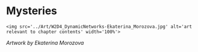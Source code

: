 # Mysteries

 ````{div} full-width 
 <img src='../Art/W2D4_DynamicNetworks-Ekaterina_Morozova.jpg' alt='art relevant to chapter contents' width='100%'> 
```` 

*Artwork by Ekaterina Morozova*